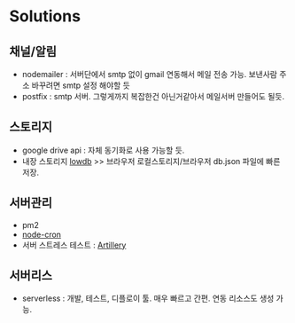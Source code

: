 # Solutions

## 채널/알림

- nodemailer : 서버단에서 smtp 없이 gmail 연동해서 메일 전송 가능. 보낸사람 주소 바꾸려면 smtp 설정 해야할 듯
- postfix : smtp 서버. 그렇게까지 복잡한건 아닌거같아서 메일서버 만들어도 될듯.

## 스토리지

- google drive api : 자체 동기화로 사용 가능할 듯.
- 내장 스토리지 [lowdb](https://github.com/typicode/lowdb/tree/master/examples) >> 브라우저 로컬스토리지/브라우저 db.json 파일에 빠른 저장.

## 서버관리

- pm2
- [node-cron](https://github.com/node-cron/node-cron)
- 서버 스트레스 테스트 : [Artillery](https://zoomkoding.github.io/web%EA%B0%9C%EB%B0%9C/nodejs/histime/2019/02/04/stress-test.html)

## 서버리스

- serverless : 개발, 테스트, 디플로이 툴. 매우 빠르고 간편. 연동 리소스도 생성 가능.
